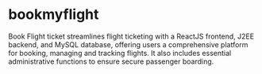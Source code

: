 # bookmyflight
Book Flight ticket streamlines flight ticketing with a ReactJS frontend, J2EE backend, and MySQL database, offering users a comprehensive platform for booking, managing and tracking flights. It also includes essential administrative functions to ensure secure passenger boarding.
